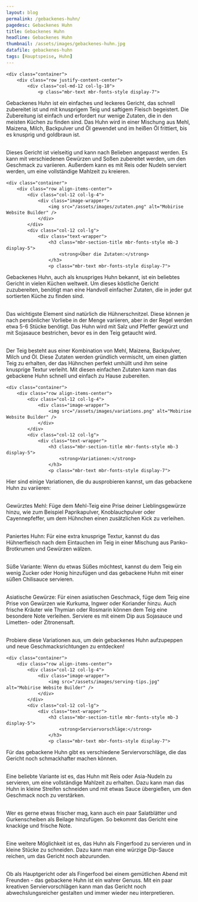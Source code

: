 ```yaml
---
layout: blog
permalink: /gebackenes-huhn/
pagedesc: Gebackenes Huhn
title: Gebackenes Huhn
headline: Gebackenes Huhn
thumbnail: /assets/images/gebackenes-huhn.jpg
datafile: gebackenes-huhn
tags: [Hauptspeise, Huhn]
---
```

<section data-bs-version="5.1" class="content5 cid-tyyJcTFpkx" id="content5-4">
    <!-- CONTENT-TEMPLATE START -->

    <div class="container">
        <div class="row justify-content-center">
            <div class="col-md-12 col-lg-10">
                <p class="mbr-text mbr-fonts-style display-7">
Gebackenes Huhn ist ein einfaches und leckeres Gericht, das schnell zubereitet ist und mit knusprigem Teig und saftigem Fleisch begeistert. Die Zubereitung ist einfach und erfordert nur wenige Zutaten, die in den meisten Küchen zu finden sind. Das Huhn wird in einer Mischung aus Mehl, Maizena, Milch, Backpulver und Öl gewendet und im heißen Öl frittiert, bis es knusprig und goldbraun ist.<br><br>

Dieses Gericht ist vielseitig und kann nach Belieben angepasst werden. Es kann mit verschiedenen Gewürzen und Soßen zubereitet werden, um den Geschmack zu variieren. Außerdem kann es mit Reis oder Nudeln serviert werden, um eine vollständige Mahlzeit zu kreieren.
                </p>
            </div>
        </div>
    </div>
    <!-- CONTENT-TEMPLATE END -->
</section>

<section data-bs-version="5.1" class="image1 cid-tyz1VZbAsM" id="image1-a">
    <!-- CONTENT-WITH-IMAGE-AND-HEADLINE-LEFT-TEMPLATE START -->

    <div class="container">
        <div class="row align-items-center">
            <div class="col-12 col-lg-4">
                <div class="image-wrapper">
                    <img src="/assets/images/zutaten.png" alt="Mobirise Website Builder" />
                </div>
            </div>
            <div class="col-12 col-lg">
                <div class="text-wrapper">
                    <h3 class="mbr-section-title mbr-fonts-style mb-3 display-5">
                        <strong>Über die Zutaten:</strong>
                    </h3>
                    <p class="mbr-text mbr-fonts-style display-7">
Gebackenes Huhn, auch als knuspriges Huhn bekannt, ist ein beliebtes Gericht in vielen Küchen weltweit. Um dieses köstliche Gericht zuzubereiten, benötigt man eine Handvoll einfacher Zutaten, die in jeder gut sortierten Küche zu finden sind.<br><br>

Das wichtigste Element sind natürlich die Hühnerschnitzel. Diese können je nach persönlicher Vorliebe in der Menge variieren, aber in der Regel werden etwa 5-6 Stücke benötigt. Das Huhn wird mit Salz und Pfeffer gewürzt und mit Sojasauce bestrichen, bevor es in den Teig getaucht wird.<br><br>

Der Teig besteht aus einer Kombination von Mehl, Maizena, Backpulver, Milch und Öl. Diese Zutaten werden gründlich vermischt, um einen glatten Teig zu erhalten, der das Hühnchen perfekt umhüllt und ihm seine knusprige Textur verleiht. Mit diesen einfachen Zutaten kann man das gebackene Huhn schnell und einfach zu Hause zubereiten.
                    </p>
                </div>
            </div>
        </div>
    </div>
    <!-- CONTENT-WITH-IMAGE-AND-HEADLINE-LEFT-TEMPLATE END -->
</section>

<section data-bs-version="5.1" class="image1 cid-tyz1VZbAsM" id="image1-a">
    <!-- CONTENT-WITH-IMAGE-AND-HEADLINE-LEFT-TEMPLATE START -->

    <div class="container">
        <div class="row align-items-center">
            <div class="col-12 col-lg-4">
                <div class="image-wrapper">
                    <img src="/assets/images/variations.png" alt="Mobirise Website Builder" />
                </div>
            </div>
            <div class="col-12 col-lg">
                <div class="text-wrapper">
                    <h3 class="mbr-section-title mbr-fonts-style mb-3 display-5">
                        <strong>Variationen:</strong>
                    </h3>
                    <p class="mbr-text mbr-fonts-style display-7">
Hier sind einige Variationen, die du ausprobieren kannst, um das gebackene Huhn zu variieren:<br><br>

<i class="fa-regular fa-circle-check"></i> Gewürztes Mehl: Füge dem Mehl-Teig eine Prise deiner Lieblingsgewürze hinzu, wie zum Beispiel Paprikapulver, Knoblauchpulver oder Cayennepfeffer, um dem Hühnchen einen zusätzlichen Kick zu verleihen.<br><br>

<i class="fa-regular fa-circle-check"></i> Paniertes Huhn: Für eine extra knusprige Textur, kannst du das Hühnerfleisch nach dem Eintauchen im Teig in einer Mischung aus Panko-Brotkrumen und Gewürzen wälzen.<br><br>

<i class="fa-regular fa-circle-check"></i> Süße Variante: Wenn du etwas Süßes möchtest, kannst du dem Teig ein wenig Zucker oder Honig hinzufügen und das gebackene Huhn mit einer süßen Chilisauce servieren.<br><br>

<i class="fa-regular fa-circle-check"></i> Asiatische Gewürze: Für einen asiatischen Geschmack, füge dem Teig eine Prise von Gewürzen wie Kurkuma, Ingwer oder Koriander hinzu. Auch frische Kräuter wie Thymian oder Rosmarin können dem Teig eine besondere Note verleihen. Serviere es mit einem Dip aus Sojasauce und Limetten- oder Zitronensaft.<br><br>

Probiere diese Variationen aus, um dein gebackenes Huhn aufzupeppen und neue Geschmacksrichtungen zu entdecken!
                    </p>
                </div>
            </div>
        </div>
    </div>
    <!-- CONTENT-WITH-IMAGE-AND-HEADLINE-LEFT-TEMPLATE END -->
</section>

<section data-bs-version="5.1" class="image1 cid-tyz1VZbAsM" id="image1-a">
    <!-- CONTENT-WITH-IMAGE-AND-HEADLINE-LEFT-TEMPLATE START -->

    <div class="container">
        <div class="row align-items-center">
            <div class="col-12 col-lg-4">
                <div class="image-wrapper">
                    <img src="/assets/images/serving-tips.jpg" alt="Mobirise Website Builder" />
                </div>
            </div>
            <div class="col-12 col-lg">
                <div class="text-wrapper">
                    <h3 class="mbr-section-title mbr-fonts-style mb-3 display-5">
                        <strong>Serviervorschläge:</strong>
                    </h3>
                    <p class="mbr-text mbr-fonts-style display-7">
Für das gebackene Huhn gibt es verschiedene Serviervorschläge, die das Gericht noch schmackhafter machen können.<br><br>

<i class="fa-regular fa-circle-check"></i> Eine beliebte Variante ist es, das Huhn mit Reis oder Asia-Nudeln zu servieren, um eine vollständige Mahlzeit zu erhalten. Dazu kann man das Huhn in kleine Streifen schneiden und mit etwas Sauce übergießen, um den Geschmack noch zu verstärken.<br><br>

<i class="fa-regular fa-circle-check"></i> Wer es gerne etwas frischer mag, kann auch ein paar Salatblätter und Gurkenscheiben als Beilage hinzufügen. So bekommt das Gericht eine knackige und frische Note.<br><br>

<i class="fa-regular fa-circle-check"></i> Eine weitere Möglichkeit ist es, das Huhn als Fingerfood zu servieren und in kleine Stücke zu schneiden. Dazu kann man eine würzige Dip-Sauce reichen, um das Gericht noch abzurunden.<br><br>

Ob als Hauptgericht oder als Fingerfood bei einem gemütlichen Abend mit Freunden - das gebackene Huhn ist ein wahrer Genuss. Mit ein paar kreativen Serviervorschlägen kann man das Gericht noch abwechslungsreicher gestalten und immer wieder neu interpretieren.
                    </p>
                </div>
            </div>
        </div>
    </div>
    <!-- CONTENT-WITH-IMAGE-AND-HEADLINE-LEFT-TEMPLATE END -->
</section>